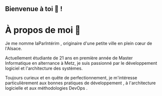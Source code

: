 ## Bienvenue à toi 👋 !

# À propos de moi 📌

Je me nomme IaParIntérim , originaire d'une petite ville en plein cœur de l'Alsace.

Actuellement étudiante de 21 ans en première année de Master Informatique en alternance à Metz, je suis passionné par le développement logiciel et l'architecture des systèmes.

Toujours curieux et en quête de perfectionnement, je m'intéresse particulièrement aux bonnes pratiques de développement , à l'architecture logicielle et aux méthodologies DevOps .
